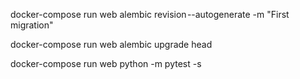 docker-compose run web alembic revision --autogenerate -m "First migration"

docker-compose run web alembic upgrade head

docker-compose run web python -m pytest -s
